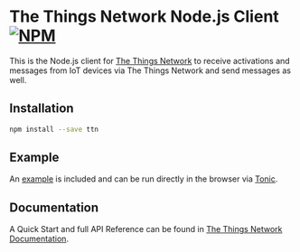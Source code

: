 # The Things Network Node.js Client [![NPM](https://img.shields.io/npm/v/ttn.svg?maxAge=2592000)](https://www.npmjs.com/package/ttn)

This is the Node.js client for [The Things Network](https://www.thethingsnetwork.org) to receive activations and messages from IoT devices via The Things Network and send messages as well.

## Installation

```bash
npm install --save ttn
```

## Example

An [example](src/example.js) is included and can be run directly in the browser via [Tonic](https://tonicdev.com/npm/ttn).

## Documentation

A Quick Start and full API Reference can be found in [The Things Network Documentation](https://www.thethingsnetwork.org/docs/node-js/).
